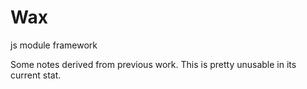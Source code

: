 # Wax
js module framework

Some notes derived from previous work. This is pretty unusable in its current stat.
